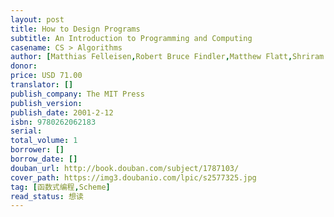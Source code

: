 ```yaml
---
layout: post
title: How to Design Programs
subtitle: An Introduction to Programming and Computing
casename: CS > Algorithms
author: [Matthias Felleisen,Robert Bruce Findler,Matthew Flatt,Shriram Krishnamurthi]
donor: 
price: USD 71.00
translator: []
publish_company: The MIT Press
publish_version: 
publish_date: 2001-2-12
isbn: 9780262062183
serial: 
total_volume: 1
borrower: []
borrow_date: []
douban_url: http://book.douban.com/subject/1787103/
cover_path: https://img3.doubanio.com/lpic/s2577325.jpg
tag: [函数式编程,Scheme]
read_status: 想读
---
```

